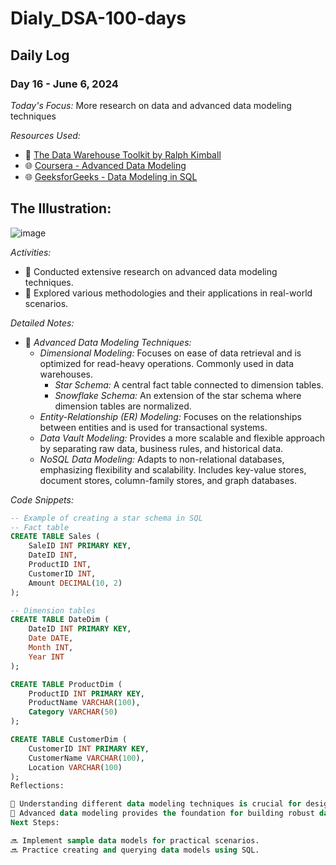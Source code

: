 # Dialy_DSA-100-days

## Daily Log

### Day 16 - June 6, 2024

*Today's Focus:* More research on data and advanced data modeling techniques

*Resources Used:*
- 📖 <a href="https://www.amazon.com/Data-Warehouse-Toolkit-Definitive-Dimensional/dp/1118530802">The Data Warehouse Toolkit by Ralph Kimball</a>
- 🌐 <a href="https://www.coursera.org/learn/advanced-data-modeling">Coursera - Advanced Data Modeling</a>
- 🌐 <a href="https://www.geeksforgeeks.org/data-modeling-in-sql/">GeeksforGeeks - Data Modeling in SQL</a>
## The Illustration:
![image](https://github.com/ajaykr2712/Dialy_DSA-100-days/assets/112938234/4469df8d-6041-4231-8a0f-4bf97638b4f3)

*Activities:*
- 📝 Conducted extensive research on advanced data modeling techniques.
- 📌 Explored various methodologies and their applications in real-world scenarios.

*Detailed Notes:*
- 📝 *Advanced Data Modeling Techniques:*
  - *Dimensional Modeling:* Focuses on ease of data retrieval and is optimized for read-heavy operations. Commonly used in data warehouses.
    - *Star Schema:* A central fact table connected to dimension tables.
    - *Snowflake Schema:* An extension of the star schema where dimension tables are normalized.
  - *Entity-Relationship (ER) Modeling:* Focuses on the relationships between entities and is used for transactional systems.
  - *Data Vault Modeling:* Provides a more scalable and flexible approach by separating raw data, business rules, and historical data.
  - *NoSQL Data Modeling:* Adapts to non-relational databases, emphasizing flexibility and scalability. Includes key-value stores, document stores, column-family stores, and graph databases.

*Code Snippets:*
```sql
-- Example of creating a star schema in SQL
-- Fact table
CREATE TABLE Sales (
    SaleID INT PRIMARY KEY,
    DateID INT,
    ProductID INT,
    CustomerID INT,
    Amount DECIMAL(10, 2)
);

-- Dimension tables
CREATE TABLE DateDim (
    DateID INT PRIMARY KEY,
    Date DATE,
    Month INT,
    Year INT
);

CREATE TABLE ProductDim (
    ProductID INT PRIMARY KEY,
    ProductName VARCHAR(100),
    Category VARCHAR(50)
);

CREATE TABLE CustomerDim (
    CustomerID INT PRIMARY KEY,
    CustomerName VARCHAR(100),
    Location VARCHAR(100)
);
Reflections:

🤔 Understanding different data modeling techniques is crucial for designing efficient and scalable databases.
🚀 Advanced data modeling provides the foundation for building robust data architectures that support complex analytical queries and business intelligence.
Next Steps:

🔜 Implement sample data models for practical scenarios.
🔜 Practice creating and querying data models using SQL.
